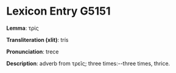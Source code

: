 # Lexicon Entry G5151

**Lemma**: τρίς

**Transliteration (xlit)**: trís

**Pronunciation**: trece

**Description**:
adverb from τρεῖς; three times:--three times, thrice.
